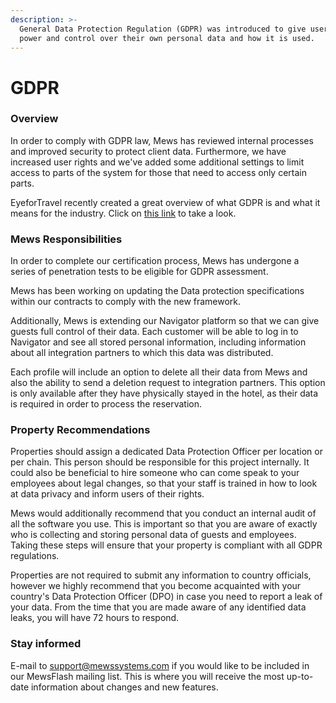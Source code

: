 ```yaml
---
description: >-
  General Data Protection Regulation (GDPR) was introduced to give users more
  power and control over their own personal data and how it is used.
---
```


# GDPR

### Overview

In order to comply with GDPR law, Mews has reviewed internal processes and improved security to protect client data. Furthermore, we have increased user rights and we've added some additional settings to limit access to parts of the system for those that need to access only certain parts.

EyeforTravel recently created a great overview of what GDPR is and what it means for the industry. Click on [this link](https://www.youtube.com/watch?v=D2Qf-FLqjro) to take a look.  

### Mews Responsibilities

In order to complete our certification process, Mews has undergone a series of penetration tests to be eligible for GDPR assessment.

Mews has been working on updating the Data protection specifications within our contracts to comply with the new framework. 

Additionally, Mews is extending our Navigator platform so that we can give guests full control of their data. Each customer will be able to log in to Navigator and see all stored personal information, including information about all integration partners to which this data was distributed.

Each profile will include an option to delete all their data from Mews and also the ability to send a deletion request to integration partners. This option is only available after they have physically stayed in the hotel, as their data is required in order to process the reservation.

### Property Recommendations

Properties should assign a dedicated Data Protection Officer per location or per chain. This person should be responsible for this project internally. It could also be beneficial to hire someone who can come speak to your employees about legal changes, so that your staff is trained in how to look at data privacy and inform users of their rights.

Mews would additionally recommend that you conduct an internal audit of all the software you use. This is important so that you are aware of exactly who is collecting and storing personal data of guests and employees. Taking these steps will ensure that your property is compliant with all GDPR regulations.

Properties are not required to submit any information to country officials, however we highly recommend that you become acquainted with your country's Data Protection Officer \(DPO\) in case you need to report a leak of your data. From the time that you are made aware of any identified data leaks, you will have 72 hours to respond.

### Stay informed

E-mail to [support@mewssystems.com](mailto:support@mewssystems.com) if you would like to be included in our MewsFlash mailing list. This is where you will receive the most up-to-date information about changes and new features. 

